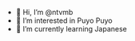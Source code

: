 - 👋 Hi, I’m @ntvmb
- 👀 I’m interested in Puyo Puyo
- 🌱 I’m currently learning Japanese

<!---
ntvmb/ntvmb is a ✨ special ✨ repository because its `README.md` (this file) appears on your GitHub profile.
You can click the Preview link to take a look at your changes.
--->
